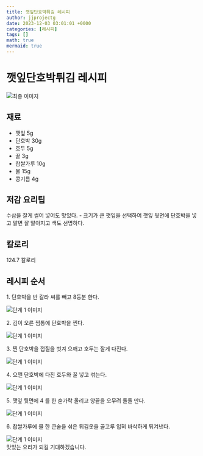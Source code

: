 ```yaml
---
title: 깻잎단호박튀김 레시피
author: jjprojectg
date: 2023-12-03 03:01:01 +0000
categories: [레시피]
tags: []
math: true
mermaid: true
---
```

<meta name="og:type" content="website"/>
<meta charset="UTF-8"/>
<div class="header">
  <h1>깻잎단호박튀김 레시피</h1>
</div>

<div class="container my-4">
  <div class="row">
    <div class="col-12 col-md-6">
      <div class="recipe-image">
        <img src="http://www.foodsafetykorea.go.kr/uploadimg/20141118/20141118101944_1416273584860.jpg" class="step-image" alt="최종 이미지"/>
      </div>
    </div>
    <div class="col-12 col-md-6">
      <div class="ingredients">
        <h2>재료</h2>
        <ul class="card">
          <li> 깻잎 5g </li>
          <li>  단호박 30g </li>
          <li>  호두 5g </li>
          <li>  꿀 3g </li>
          <li>  찹쌀가루 10g </li>
          <li>  물 15g </li>
          <li>  콩기름 4g </li>
</ul>
      </div>
    </div>
    <div class="col-12 col-md-6">
      <div class="ingredients">
        <h2>저감 요리팁</h2>
        <div class="card"> 
          <p>
            수삼을 잘게 썰어 넣어도 맛있다. - 크기가 큰 깻잎을 선택하여 깻잎 뒷면에 단호박을 넣고 말면 잘 말아지고 색도 선명하다.
          </p>
        </div>
      </div>
      <div class="ingredients">
        <h2>칼로리</h2>
        <div class="card"> 
          <p>
            124.7 칼로리
          </p>
        </div>
      </div>
    </div>
  </div>

  <h2 class="my-4">레시피 순서</h2>
  <div class="card recipe-card">
    <div class="card-body recipe-step">
      <p class="card-text step-description">1. 단호박을 반 갈라 씨를 빼고 8등분 한다.</p>
      <img src="http://www.foodsafetykorea.go.kr/uploadimg/cook/683-1.jpg" alt="단계 1 이미지" class="step-image"/>
    </div>
  </div>
  <div class="card recipe-card">
    <div class="card-body recipe-step">
      <p class="card-text step-description">2. 김이 오른 찜통에 단호박을 찐다.</p>
      <img src="http://www.foodsafetykorea.go.kr/uploadimg/cook/683-2.jpg" alt="단계 1 이미지" class="step-image"/>
    </div>
  </div>
  <div class="card recipe-card">
    <div class="card-body recipe-step">
      <p class="card-text step-description">3. 찐 단호박을 껍질을 벗겨 으깨고 호두는 잘게 다진다.</p>
      <img src="http://www.foodsafetykorea.go.kr/uploadimg/cook/683-3.jpg" alt="단계 1 이미지" class="step-image"/>
    </div>
  </div>
  <div class="card recipe-card">
    <div class="card-body recipe-step">
      <p class="card-text step-description">4. 으깬 단호박에 다진 호두와 꿀 넣고 섞는다.</p>
      <img src="http://www.foodsafetykorea.go.kr/uploadimg/cook/683-4.jpg" alt="단계 1 이미지" class="step-image"/>
    </div>
  </div>
  <div class="card recipe-card">
    <div class="card-body recipe-step">
      <p class="card-text step-description">5. 깻잎 뒷면에 4 를 한 숟가락 올리고 양끝을 오무려 돌돌 만다.</p>
      <img src="http://www.foodsafetykorea.go.kr/uploadimg/cook/683-5.jpg" alt="단계 1 이미지" class="step-image"/>
    </div>
  </div>
  <div class="card recipe-card">
    <div class="card-body recipe-step">
      <p class="card-text step-description">6. 찹쌀가루에 물 한 큰술을 섞은 튀김옷을 골고루 입혀 바삭하게 튀겨낸다.</p>
      <img src="http://www.foodsafetykorea.go.kr/uploadimg/cook/683-6.jpg" alt="단계 1 이미지" class="step-image"/>
    </div>
  </div>

</div>
맛있는 요리가 되길 기대하겠습니다.
